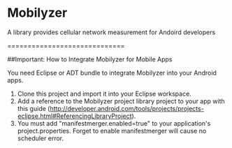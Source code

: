 Mobilyzer
=========

A library provides cellular network measurement for Andoird developers

=============================

##Important: How to Integrate Mobilyzer for Mobile Apps

You need Eclipse or ADT bundle to integrate Mobilyzer into your Android apps.

1. Clone this project and import it into your Eclipse workspace.
2. Add a reference to the Mobilyzer project library project to your app with this guide (http://developer.android.com/tools/projects/projects-eclipse.html#ReferencingLibraryProject). 
3. You must add "manifestmerger.enabled=true" to your application's project.properties. Forget to enable manifestmerger will cause no scheduler error.
